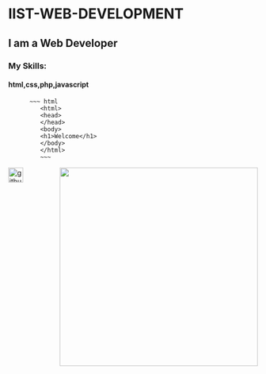 # IIST-WEB-DEVELOPMENT
## I am a Web Developer
### My Skills:
#### html,css,php,javascript
          ~~~ html
             <html>
             <head>
             </head>
             <body>
             <h1>Welcome</h1>
             </body>
             </html>
             ~~~
             
             
<img align="right" width="400" src ="https://www.nobledesktop.com/image/classExamples/html-intro/html-intro.gif">

[<img src='https://cdn.jsdelivr.net/npm/simple-icons@3.0.1/icons/github.svg' alt='github' height='30'>](https://github.com/nrrakib)
